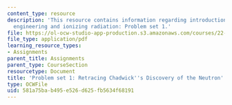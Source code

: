 ```yaml
---
content_type: resource
description: 'This resource contains information regarding introduction to nuclear
  engineering and ionizing radiation: Problem set 1.'
file: https://ol-ocw-studio-app-production.s3.amazonaws.com/courses/22-01-introduction-to-nuclear-engineering-and-ionizing-radiation-fall-2016/581a75bab495e526d625fb5634f68191_MIT22_01F16_ProblemSet1.pdf
file_type: application/pdf
learning_resource_types:
- Assignments
parent_title: Assignments
parent_type: CourseSection
resourcetype: Document
title: 'Problem set 1: Retracing Chadwick''s Discovery of the Neutron'
type: OCWFile
uid: 581a75ba-b495-e526-d625-fb5634f68191
---
```

